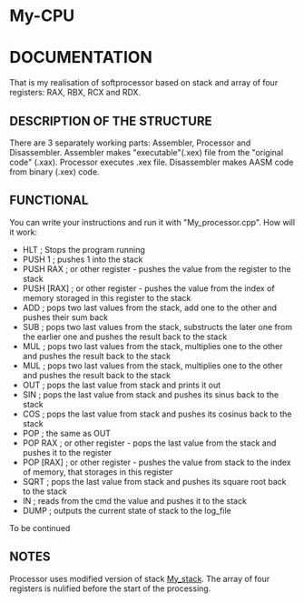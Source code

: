 # My-CPU
**DOCUMENTATION**
================
That is my realisation of softprocessor based on stack and array of four registers: RAX, RBX, RCX and RDX. 

**DESCRIPTION OF THE STRUCTURE**
--------------------------------
There are 3 separately working parts: Assembler, Processor and Disassembler. 
Assembler makes "executable"(.xex) file from the "original code" (.xax).
Processor executes .xex file.
Disassembler makes AASM code from binary (.xex) code.

**FUNCTIONAL**
--------------
You can write your instructions and run it with "My_processor.cpp".
How will it work:
- HLT        ; Stops the program running
- PUSH 1     ; pushes 1 into the stack
- PUSH RAX   ; or other register - pushes the value from the register to the stack
- PUSH [RAX] ; or other register - pushes the value from the index of memory storaged in this register to the stack
- ADD        ; pops two last values from the stack, add one to the other and pushes their sum back
- SUB        ; pops two last values from the stack, substructs the later one from the earlier one and pushes the result back to the stack
- MUL        ; pops two last values from the stack, multiplies one to the other and pushes the result back to the stack
- MUL        ; pops two last values from the stack, multiplies one to the other and pushes the result back to the stack
- OUT        ; pops the last value from stack and prints it out
- SIN        ; pops the last value from stack and pushes its sinus back to the stack
- COS        ; pops the last value from stack and pushes its cosinus back to the stack
- POP        ; the same as OUT
- POP RAX    ; or other register - pops the last value from the stack and pushes it to the register
- POP [RAX]  ; or other register - pushes the value from stack to the index of memory, that storages in this register
- SQRT       ; pops the last value from stack and pushes its square root back to the stack
- IN         ; reads from the cmd the value and pushes it to the stack
- DUMP       ; outputs the current state of stack to the log_file

To be continued

**NOTES**
---------
Processor uses modified version of stack [My_stack](https://github.com/s-a-v-a-n-n-a/My_stack).
The array of four registers is nulified before the start of the processing.
